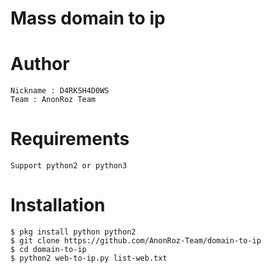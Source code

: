 # Mass domain to ip
# Author
```
Nickname : D4RKSH4D0WS
Team : AnonRoz Team
```

# Requirements
```
Support python2 or python3
```

# Installation
```
$ pkg install python python2
$ git clone https://github.com/AnonRoz-Team/domain-to-ip
$ cd domain-to-ip
$ python2 web-to-ip.py list-web.txt
```
